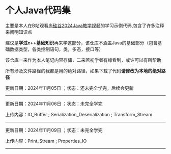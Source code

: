 <h1>个人Java代码集</h1>

<p>主要是本人在B站观看<a href="https://www.bilibili.com/video/BV1JZ421a7PX?spm_id_from=333.788.videopod.episodes&vd_source=45792527913efdcbf520573d0c16b421">尚硅谷2024Java教学视频</a>的学习示例代码,包含了许多注释来阐明知识点</p>
<p>建议是<b>学过c++基础知识</b>再来学这部分，该仓库不涵盖Java的基础部分（包含基础数据类型，各类控制语句，类，多态，接口等）</p>
<p >该仓库一来作为本人笔记内容存储，二来若初学者有缘看到，或许可以有所帮助</p>
<p>所有涉及文件路径的我都是用的绝对路径，如果下载了代码<b>请修改为本地的绝对路径</b></p>

<p>更新日期：2024年11月05日 ；状态：还未完全学完，后续会更新</p>

<hr>

<p>更新日期：2024年11月06日 ；状态：未完全学完</p>
<p>上传内容：IO_Buffer ; Serialization_Deserialization ; Transform_Stream</p>
<hr>
<p>更新日期：2024年11月09日 ；状态：未完全学完</p>
<p>上传内容：Print_Stream ; Properties_IO </p>
<hr>
